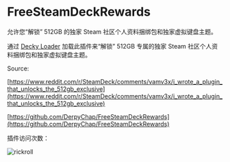 # FreeSteamDeckRewards

允许您“解锁” 512GB 的独家 Steam 社区个人资料捆绑包和独家虚拟键盘主题。

通过 [Decky Loader](https://github.com/SteamDeckHomebrew/decky-loader) 加载此插件来“解锁” 512GB 专属的独家 Steam 社区个人资料捆绑包和独家虚拟键盘主题。

Source: 

[https://www.reddit.com/r/SteamDeck/comments/vamv3x/i_wrote_a_plugin_that_unlocks_the_512gb_exclusive](https://www.reddit.com/r/SteamDeck/comments/vamv3x/i_wrote_a_plugin_that_unlocks_the_512gb_exclusive)

[https://github.com/DerpyChap/FreeSteamDeckRewards](https://github.com/DerpyChap/FreeSteamDeckRewards)

插件访问次数：

![rickroll](https://count.getloli.com/get/@SteamDeckReadRewards)
